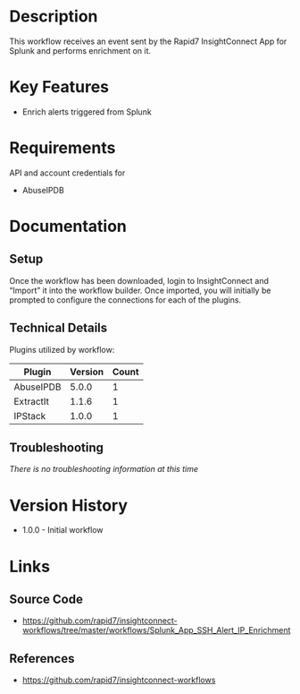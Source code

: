 # Description

This workflow receives an event sent by the Rapid7 InsightConnect App for Splunk and performs enrichment on it.

# Key Features

* Enrich alerts triggered from Splunk

# Requirements

API and account credentials for

* AbuseIPDB

# Documentation

## Setup

Once the workflow has been downloaded, login to InsightConnect and “Import” it into the workflow builder.  Once imported, you will initially be prompted to configure the connections for each of the plugins.

## Technical Details

Plugins utilized by workflow:

|Plugin|Version|Count|
|----|----|--------|
|AbuseIPDB|5.0.0|1|
|ExtractIt|1.1.6|1|
|IPStack|1.0.0|1|

## Troubleshooting

_There is no troubleshooting information at this time_

# Version History

* 1.0.0 - Initial workflow

# Links

## Source Code

* https://github.com/rapid7/insightconnect-workflows/tree/master/workflows/Splunk_App_SSH_Alert_IP_Enrichment

## References

* https://github.com/rapid7/insightconnect-workflows
